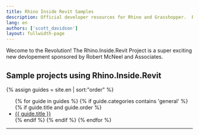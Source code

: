 ```yaml
---
title: Rhino Inside Revit Samples
description: Official developer resources for Rhino and Grasshopper.  Rhino developer tools are royalty free and include support.
lang: en
authors: ['scott_davidson']
layout: fullwidth-page
---
```



Wecome to the Revolution!
The Rhino.Inside.Revit Project is a super exciting new devlopement sponsored by Robert McNeel and Associates.



## Sample projects using Rhino.Inside.Revit

<div class="trigger">
  {% assign guides = site.en | sort:"order" %}
  <ul>
  {% for guide in guides %}
    {% if guide.categories contains 'general' %}
      {% if guide.title and guide.order %}
        <li><a class="page-link" href="{{ guide.url | prepend: site.baseurl }}" title="{{ guide.description }}">{{ guide.title }}</a></li>
      {% endif %}
    {% endif %}
  {% endfor %}
  </ul>
</div>


---
